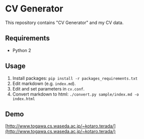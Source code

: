 # CV Generator

This repository contains "CV Generator" and my CV data.


## Requirements

* Python 2


## Usage

1. Install packages: `pip install -r packages_requirements.txt`
2. Edit markdown (e.g. `index.md`).
3. Edit and set parameters in `cv.conf`.
4. Convert markdown to html: `./convert.py sample/index.md -o index.html`


## Demo
[http://www.togawa.cs.waseda.ac.jp/~kotaro.terada/](http://www.togawa.cs.waseda.ac.jp/~kotaro.terada/)

